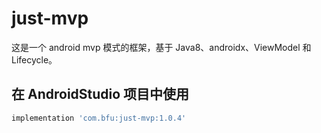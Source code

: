 # just-mvp
这是一个 android mvp 模式的框架，基于 Java8、androidx、ViewModel 和 Lifecycle。

## 在 AndroidStudio 项目中使用
```gradle
implementation 'com.bfu:just-mvp:1.0.4'
```
